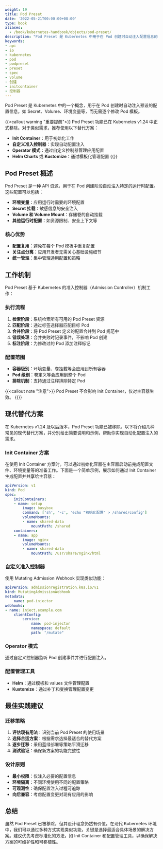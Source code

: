 ```yaml
---
weight: 19
title: Pod Preset
date: '2022-05-21T00:00:00+08:00'
type: book
aliases:
  - /book/kubernetes-handbook/objects/pod-preset/
description: "Pod Preset 是 Kubernetes 中用于在 Pod 创建时自动注入配置信息的机制。本文介绍了 Pod Preset 的概念、工作原理以及替代方案，帮助理解如何在现代 Kubernetes 环境中实现类似功能。"
keywords:
- api
- io
- kubernetes
- pod
- podpreset
- preset
- spec
- volume
- 创建
- initcontainer
- 控制器
---
```


Pod Preset 是 Kubernetes 中的一个概念，用于在 Pod 创建时自动注入预设的配置信息，如 Secret、Volume、环境变量等，而无需逐个修改 Pod 模板。

{{<callout warning "重要提醒">}}
Pod Preset 功能已在 Kubernetes v1.24 中正式移除。对于类似需求，推荐使用以下替代方案：

- **Init Container**：用于初始化工作
- **自定义准入控制器**：实现自动配置注入
- **Operator 模式**：通过自定义控制器管理应用配置
- **Helm Charts** 或 **Kustomize**：通过模板化管理配置
{{</callout>}}

## Pod Preset 概述

Pod Preset 是一种 API 资源，用于在 Pod 创建阶段自动注入特定的运行时配置。这些配置可以包括：

- **环境变量**：应用运行时需要的环境配置
- **Secret 挂载**：敏感信息的安全注入
- **Volume 和 Volume Mount**：存储卷的自动挂载
- **其他运行时配置**：如资源限制、安全上下文等

### 核心优势

- **配置复用**：避免在每个 Pod 模板中重复配置
- **关注点分离**：应用开发者无需关心基础设施细节
- **统一管理**：集中管理通用配置和策略

## 工作机制

Pod Preset 基于 Kubernetes 的准入控制器（Admission Controller）机制工作：

### 执行流程

1. **检索阶段**：系统检索所有可用的 Pod Preset 资源
2. **匹配阶段**：通过标签选择器匹配目标 Pod
3. **合并阶段**：将 Pod Preset 定义的配置合并到 Pod 规范中
4. **错误处理**：合并失败时记录事件，不影响 Pod 创建
5. **标注阶段**：为修改过的 Pod 添加注释标记

### 配置范围

- **容器级别**：环境变量、卷挂载等会应用到所有容器
- **Pod 级别**：卷定义等会应用到整个 Pod
- **排除机制**：支持通过注释排除特定 Pod

{{<callout note "注意">}}
Pod Preset 不会影响 Init Container，仅对主容器生效。
{{</callout>}}

## 现代替代方案

在 Kubernetes v1.24 及以后版本，Pod Preset 功能已被移除。以下将介绍几种常见的现代替代方案，并分别给出简要说明和示例，帮助你实现自动化配置注入的需求。

### Init Container 方案

在使用 Init Container 方案时，可以通过初始化容器在主容器启动前完成配置文件、环境变量等的准备工作。下面是一个简单示例，展示如何通过 Init Container 生成配置并共享给主容器：

```yaml
apiVersion: v1
kind: Pod
spec:
    initContainers:
    - name: setup
        image: busybox
        command: ['sh', '-c', 'echo "初始化配置" > /shared/config']
        volumeMounts:
        - name: shared-data
            mountPath: /shared
    containers:
    - name: app
        image: nginx
        volumeMounts:
        - name: shared-data
            mountPath: /usr/share/nginx/html
```

### 自定义准入控制器

使用 Mutating Admission Webhook 实现类似功能：

```yaml
apiVersion: admissionregistration.k8s.io/v1
kind: MutatingAdmissionWebhook
metadata:
    name: pod-injector
webhooks:
- name: inject.example.com
    clientConfig:
        service:
            name: pod-injector
            namespace: default
            path: "/mutate"
```

### Operator 模式

通过自定义控制器监听 Pod 创建事件并进行配置注入。

### 配置管理工具

- **Helm**：通过模板和 values 文件管理配置
- **Kustomize**：通过补丁和变换管理配置变更

## 最佳实践建议

### 迁移策略

1. **评估现有用法**：识别当前 Pod Preset 的使用场景
2. **选择合适方案**：根据需求选择最适合的替代方案
3. **逐步迁移**：采用蓝绿部署等策略平滑迁移
4. **测试验证**：确保新方案的功能完整性

### 设计原则

- **最小权限**：仅注入必要的配置信息
- **环境隔离**：不同环境使用不同的配置策略
- **可观测性**：确保配置注入过程可追踪
- **向后兼容**：考虑配置变更对现有应用的影响

## 总结

虽然 Pod Preset 已被移除，但其设计理念仍然有价值。在现代 Kubernetes 环境中，我们可以通过多种方式实现类似功能，关键是选择最适合具体场景的解决方案。建议优先考虑标准化的方法，如 Init Container 和配置管理工具，以确保解决方案的可维护性和可移植性。
